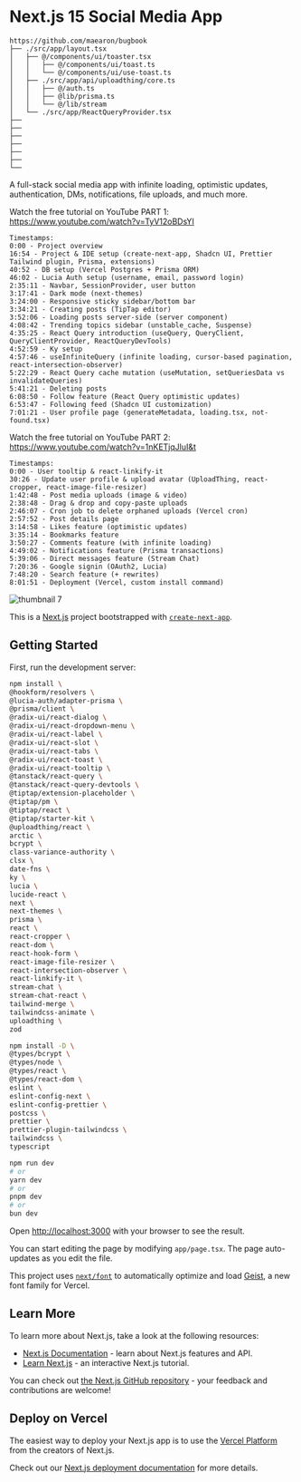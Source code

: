 # Next.js 15 Social Media App

```
https://github.com/maearon/bugbook
├── ./src/app/layout.tsx
│   ├── @/components/ui/toaster.tsx
│   │   ├── @/components/ui/toast.ts
│   │   └── @/components/ui/use-toast.ts
│   ├── ./src/app/api/uploadthing/core.ts
│   │   ├── @/auth.ts
│   │   ├── @lib/prisma.ts
│   │   └── @/lib/stream
│   └── ./src/app/ReactQueryProvider.tsx
├── 
├── 
├── 
├── 
├── 
├── 
└── 
```

A full-stack social media app with infinite loading, optimistic updates, authentication, DMs, notifications, file uploads, and much more.

Watch the free tutorial on YouTube PART 1: https://www.youtube.com/watch?v=TyV12oBDsYI

```
Timestamps:
0:00 - Project overview
16:54 - Project & IDE setup (create-next-app, Shadcn UI, Prettier Tailwind plugin, Prisma, extensions)
40:52 - DB setup (Vercel Postgres + Prisma ORM)
46:02 - Lucia Auth setup (username, email, password login)
2:35:11 - Navbar, SessionProvider, user button
3:17:41 - Dark mode (next-themes)
3:24:00 - Responsive sticky sidebar/bottom bar
3:34:21 - Creating posts (TipTap editor)
3:52:06 - Loading posts server-side (server component)
4:08:42 - Trending topics sidebar (unstable_cache, Suspense)
4:35:25 - React Query introduction (useQuery, QueryClient, QueryClientProvider, ReactQueryDevTools)
4:52:59 - Ky setup
4:57:46 - useInfiniteQuery (infinite loading, cursor-based pagination, react-intersection-observer)
5:22:29 - React Query cache mutation (useMutation, setQueriesData vs invalidateQueries)
5:41:21 - Deleting posts
6:08:50 - Follow feature (React Query optimistic updates)
6:53:47 - Following feed (Shadcn UI customization)
7:01:21 - User profile page (generateMetadata, loading.tsx, not-found.tsx)
```

Watch the free tutorial on YouTube PART 2: https://www.youtube.com/watch?v=1nKETjqJluI&t

```
Timestamps:
0:00 - User tooltip & react-linkify-it
30:26 - Update user profile & upload avatar (UploadThing, react-cropper, react-image-file-resizer)
1:42:48 - Post media uploads (image & video)
2:38:48 - Drag & drop and copy-paste uploads
2:46:07 - Cron job to delete orphaned uploads (Vercel cron)
2:57:52 - Post details page
3:14:58 - Likes feature (optimistic updates)
3:35:14 - Bookmarks feature
3:50:27 - Comments feature (with infinite loading)
4:49:02 - Notifications feature (Prisma transactions)
5:39:06 - Direct messages feature (Stream Chat)
7:20:36 - Google signin (OAuth2, Lucia)
7:48:20 - Search feature (+ rewrites)
8:01:51 - Deployment (Vercel, custom install command)
```

![thumbnail 7](https://github.com/user-attachments/assets/686b37e4-3d16-4bc4-a7f2-9d152c3addf5)

This is a [Next.js](https://nextjs.org) project bootstrapped with [`create-next-app`](https://nextjs.org/docs/app/api-reference/cli/create-next-app).

## Getting Started

First, run the development server:

```bash
npm install \
@hookform/resolvers \
@lucia-auth/adapter-prisma \
@prisma/client \
@radix-ui/react-dialog \
@radix-ui/react-dropdown-menu \
@radix-ui/react-label \
@radix-ui/react-slot \
@radix-ui/react-tabs \
@radix-ui/react-toast \
@radix-ui/react-tooltip \
@tanstack/react-query \
@tanstack/react-query-devtools \
@tiptap/extension-placeholder \
@tiptap/pm \
@tiptap/react \
@tiptap/starter-kit \
@uploadthing/react \
arctic \
bcrypt \
class-variance-authority \
clsx \
date-fns \
ky \
lucia \
lucide-react \
next \
next-themes \
prisma \
react \
react-cropper \
react-dom \
react-hook-form \
react-image-file-resizer \
react-intersection-observer \
react-linkify-it \
stream-chat \
stream-chat-react \
tailwind-merge \
tailwindcss-animate \
uploadthing \
zod
```

```bash
npm install -D \
@types/bcrypt \
@types/node \
@types/react \
@types/react-dom \
eslint \
eslint-config-next \
eslint-config-prettier \
postcss \
prettier \
prettier-plugin-tailwindcss \
tailwindcss \
typescript
```

```bash
npm run dev
# or
yarn dev
# or
pnpm dev
# or
bun dev
```

Open [http://localhost:3000](http://localhost:3000) with your browser to see the result.

You can start editing the page by modifying `app/page.tsx`. The page auto-updates as you edit the file.

This project uses [`next/font`](https://nextjs.org/docs/app/building-your-application/optimizing/fonts) to automatically optimize and load [Geist](https://vercel.com/font), a new font family for Vercel.

## Learn More

To learn more about Next.js, take a look at the following resources:

- [Next.js Documentation](https://nextjs.org/docs) - learn about Next.js features and API.
- [Learn Next.js](https://nextjs.org/learn) - an interactive Next.js tutorial.

You can check out [the Next.js GitHub repository](https://github.com/vercel/next.js) - your feedback and contributions are welcome!

## Deploy on Vercel

The easiest way to deploy your Next.js app is to use the [Vercel Platform](https://vercel.com/new?utm_medium=default-template&filter=next.js&utm_source=create-next-app&utm_campaign=create-next-app-readme) from the creators of Next.js.

Check out our [Next.js deployment documentation](https://nextjs.org/docs/app/building-your-application/deploying) for more details.
